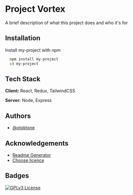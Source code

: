 # Project Vortex

A brief description of what this project does and who it's for

## Installation

Install my-project with npm

```bash
  npm install my-project
  cd my-project
```

## Tech Stack

**Client:** React, Redux, TailwindCSS

**Server:** Node, Express

## Authors

- [@otoktone](https://github.com/Otoktone)

## Acknowledgements

- [Readme Generator](https://readme.so/)
- [Choose licence](https://choosealicense.com/licenses/)

## Badges

[![GPLv3 License](https://img.shields.io/badge/License-GPL%20v3-yellow.svg)](https://opensource.org/licenses/)
